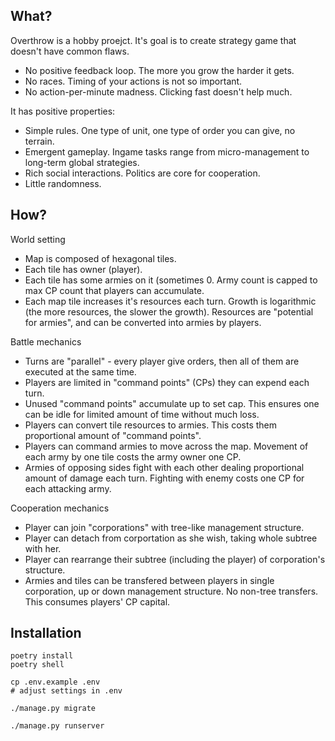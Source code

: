 ## What?

Overthrow is a hobby proejct. It's goal is to create strategy game that doesn't have common flaws.
 * No positive feedback loop. The more you grow the harder it gets.
 * No races. Timing of your actions is not so important.
 * No action-per-minute madness. Clicking fast doesn't help much.

It has positive properties:
 * Simple rules. One type of unit, one type of order you can give, no terrain.
 * Emergent gameplay. Ingame tasks range from micro-management to long-term global strategies.
 * Rich social interactions. Politics are core for cooperation.
 * Little randomness.

## How?

World setting
 * Map is composed of hexagonal tiles.
 * Each tile has owner (player).
 * Each tile has some armies on it (sometimes 0. Army count is capped to max CP count that players can accumulate.
 * Each map tile increases it's resources each turn. Growth is logarithmic (the more resources, the slower the growth). Resources are "potential for armies", and can be converted into armies by players.

Battle mechanics
 * Turns are "parallel" - every player give orders, then all of them are executed at the same time.
 * Players are limited in "command points" (CPs) they can expend each turn.
 * Unused "command points" accumulate up to set cap. This ensures one can be idle for limited amount of time without much loss.
 * Players can convert tile resources to armies. This costs them proportional amount of "command points".
 * Players can command armies to move across the map. Movement of each army by one tile costs the army owner one CP.
 * Armies of opposing sides fight with each other dealing proportional amount of damage each turn. Fighting with enemy costs one CP for each attacking army.

Cooperation mechanics
 * Player can join "corporations" with tree-like management structure.
 * Player can detach from corportation as she wish, taking whole subtree with her.
 * Player can rearrange their subtree (including the player) of corporation's structure.
 * Armies and tiles can be transfered between players in single corporation, up or down management structure. No non-tree transfers. This consumes players' CP capital.

## Installation

    poetry install
    poetry shell

    cp .env.example .env
    # adjust settings in .env

    ./manage.py migrate

    ./manage.py runserver

